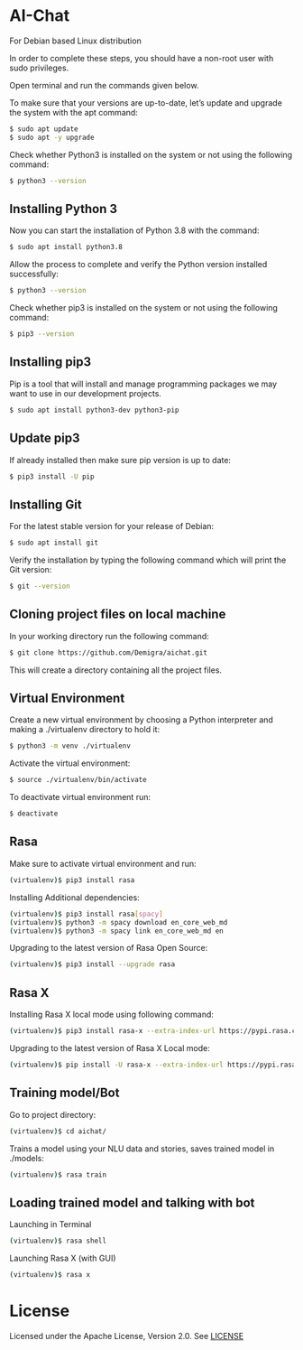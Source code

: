 # AI-Chat

For Debian based Linux distribution

In order to complete these steps, you should have a non-root user with sudo privileges.

Open terminal and run the commands given below.

To make sure that your versions are up-to-date, let’s update and upgrade the system with the apt command:
```bash
$ sudo apt update
$ sudo apt -y upgrade
```

Check whether Python3 is installed on the system or not using the following command:
```bash
$ python3 --version
```

## Installing Python 3

Now you can start the installation of Python 3.8 with the command:
```bash
$ sudo apt install python3.8
```

Allow the process to complete and verify the Python version installed successfully:
```bash
$ python3 --version
```

Check whether pip3 is installed on the system or not using the following command:
```bash
$ pip3 --version
```

## Installing pip3

Pip is a tool that will install and manage programming packages we may want to use in our development projects.
```bash
$ sudo apt install python3-dev python3-pip
```

## Update pip3

If already installed then make sure pip version is up to date:
```bash
$ pip3 install -U pip
```

## Installing Git

For the latest stable version for your release of Debian:
```bash
$ sudo apt install git
```

Verify the installation by typing the following command which will print the Git version:
```bash
$ git --version
```

## Cloning project files on local machine

In your working directory run the following command:
```bash
$ git clone https://github.com/Demigra/aichat.git
```

This will create a directory containing all the project files.

## Virtual Environment

Create a new virtual environment by choosing a Python interpreter and making a ./virtualenv directory to hold it:
```bash
$ python3 -m venv ./virtualenv
```

Activate the virtual environment:
```bash
$ source ./virtualenv/bin/activate
```

To deactivate virtual environment run:
```bash
$ deactivate
```

## Rasa

Make sure to activate virtual environment and run:
```bash
(virtualenv)$ pip3 install rasa
```

Installing Additional dependencies:
```bash
(virtualenv)$ pip3 install rasa[spacy]
(virtualenv)$ python3 -m spacy download en_core_web_md
(virtualenv)$ python3 -m spacy link en_core_web_md en
```

Upgrading to the latest version of Rasa Open Source:
```bash
(virtualenv)$ pip3 install --upgrade rasa
```

## Rasa X

Installing Rasa X local mode using following command:
```bash
(virtualenv)$ pip3 install rasa-x --extra-index-url https://pypi.rasa.com/simple
```

Upgrading to the latest version of Rasa X Local mode:
```bash
(virtualenv)$ pip install -U rasa-x --extra-index-url https://pypi.rasa.com/simple
```

## Training model/Bot

Go to project directory:
```bash
(virtualenv)$ cd aichat/
```

Trains a model using your NLU data and stories, saves trained model in ./models:
```bash
(virtualenv)$ rasa train
```

## Loading trained model and talking with bot

Launching in Terminal
```bash
(virtualenv)$ rasa shell
```

Launching Rasa X (with GUI) 
```bash
(virtualenv)$ rasa x
```

# License
Licensed under the Apache License, Version 2.0. See [LICENSE](LICENSE.txt)
